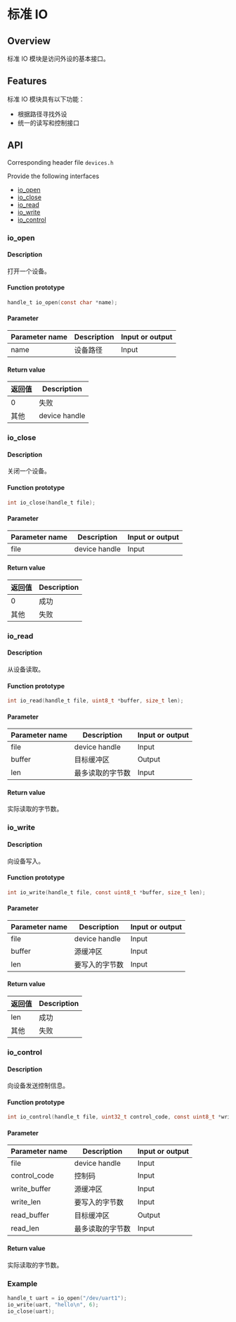 # 标准 IO

## Overview

标准 IO 模块是访问外设的基本接口。

## Features

标准 IO 模块具有以下功能：

- 根据路径寻找外设
- 统一的读写和控制接口

## API

Corresponding header file `devices.h`

Provide the following interfaces

- [io\_open](#ioopen)
- [io\_close](#ioclose)
- [io\_read](#ioread)
- [io\_write](#iowrite)
- [io\_control](#iocontrol)

### io\_open

#### Description

打开一个设备。

#### Function prototype

```c
handle_t io_open(const char *name);
```

#### Parameter

| Parameter name   |   Description     |  Input or output  |
| --------- | ---------- | --------- |
| name      | 设备路径    | Input      |

#### Return value

| 返回值 |  Description   |
| ----- | ------- |
| 0     | 失败    |
| 其他  | device handle |

### io\_close

#### Description

关闭一个设备。

#### Function prototype

```c
int io_close(handle_t file);
```

#### Parameter

| Parameter name   |   Description     |  Input or output  |
| --------- | ---------- | --------- |
| file      | device handle    | Input      |

#### Return value

| 返回值 |  Description   |
| ----- | ------- |
| 0     | 成功    |
| 其他  | 失败    |

### io\_read

#### Description

从设备读取。

#### Function prototype

```c
int io_read(handle_t file, uint8_t *buffer, size_t len);
```

#### Parameter

| Parameter name   |   Description         |  Input or output  |
| --------- | -------------- | --------- |
| file      | device handle        | Input      |
| buffer    | 目标缓冲区      | Output      |
| len       | 最多读取的字节数 | Input      |

#### Return value

实际读取的字节数。

### io\_write

#### Description

向设备写入。

#### Function prototype

```c
int io_write(handle_t file, const uint8_t *buffer, size_t len);
```

#### Parameter

| Parameter name   |   Description       |  Input or output  |
| --------- | ------------ | --------- |
| file      | device handle      | Input      |
| buffer    | 源缓冲区      | Input      |
| len       | 要写入的字节数 | Input      |

#### Return value

| 返回值 |  Description   |
| ----- | ------- |
| len   | 成功    |
| 其他  | 失败    |

### io\_control

#### Description

向设备发送控制信息。

#### Function prototype

```c
int io_control(handle_t file, uint32_t control_code, const uint8_t *write_buffer, size_t write_len, uint8_t *read_buffer, size_t read_len);
```

#### Parameter

| Parameter name       |   Description         |  Input or output  |
| ------------- | -------------- | --------- |
| file          | device handle        | Input      |
| control\_code | 控制码          | Input      |
| write\_buffer | 源缓冲区        | Input      |
| write\_len    | 要写入的字节数   | Input      |
| read\_buffer  | 目标缓冲区      | Output      |
| read\_len     | 最多读取的字节数 | Input      |

#### Return value

实际读取的字节数。

### Example

```c
handle_t uart = io_open("/dev/uart1");
io_write(uart, "hello\n", 6);
io_close(uart);
```